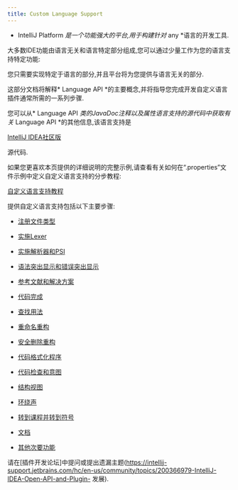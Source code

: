 ```yaml
---
title: Custom Language Support
---
```


* IntelliJ Platform *是一个功能强大的平台,用于构建针对* any *语言的开发工具.

大多数IDE功能由语言无关和语言特定部分组成,您可以通过少量工作为您的语言支持特定功能:

您只需要实现特定于语言的部分,并且平台将为您提供与语言无关的部分.


这部分文档将解释* Language API *的主要概念,并将指导您完成开发自定义语言插件通常所需的一系列步骤.

您可以从* Language API *类的JavaDoc注释以及属性语言支持的源代码中获取有关* Language API *的其他信息,该语言支持是

[IntelliJ IDEA社区版](https://github.com/JetBrains/intellij-community)

源代码.


如果您更喜欢本页提供的详细说明的完整示例,请查看有关如何在“.properties”文件示例中定义自定义语言支持的分步教程:

[自定义语言支持教程](/tutorials/custom_language_support_tutorial.md)


提供自定义语言支持包括以下主要步骤:


* [注册文件类型](/reference_guide/custom_language_support/registering_file_type.md)

* [实施Lexer](/reference_guide/custom_language_support/implementation_lexer.md)

* [实施解析器和PSI](/reference_guide/custom_language_support/implement_parser_and_psi.md)

* [语法突出显示和错误突出显示](/reference_guide/custom_language_support/syntax_highlighting_and_error_highlighting.md)

* [参考文献和解决方案](/reference_guide/custom_language_support/references_and_resolve.md)

* [代码完成](/reference_guide/custom_language_support/code_completion.md)

* [查找用法](/reference_guide/custom_language_support/find_usages.md)

* [重命名重构](/reference_guide/custom_language_support/rename_refactoring.md)

* [安全删除重构](/reference_guide/custom_language_support/safe_delete_refactoring.md)

* [代码格式化程序](/reference_guide/custom_language_support/code_formatting.md)

* [代码检查和意图](/reference_guide/custom_language_support/code_inspections_and_intentions.md)

* [结构视图](/reference_guide/custom_language_support/structure_view.md)

* [环绕声](/reference_guide/custom_language_support/surround_with.md)

* [转到课程并转到符号](/reference_guide/custom_language_support/go_to_class_and_go_to_symbol.md)

* [文档](/reference_guide/custom_language_support/documentation.md)

* [其他次要功能](/reference_guide/custom_language_support/additional_minor_features.md)


请在[插件开发论坛]中提问或提出遗漏主题(https://intellij-support.jetbrains.com/hc/en-us/community/topics/200366979-IntelliJ-IDEA-Open-API-and-Plugin-
发展).


